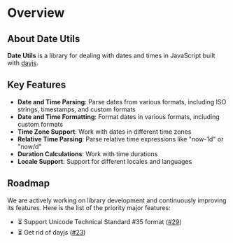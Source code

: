 # Overview

## About Date Utils

**Date Utils** is a library for dealing with dates and times in JavaScript built with [dayjs](https://day.js.org/).

## Key Features

- **Date and Time Parsing**: Parse dates from various formats, including ISO strings, timestamps, and custom formats
- **Date and Time Formatting**: Format dates in various formats, including custom formats
- **Time Zone Support**: Work with dates in different time zones
- **Relative Time Parsing**: Parse relative time expressions like "now-1d" or "now/d"
- **Duration Calculations**: Work with time durations
- **Locale Support**: Support for different locales and languages

## Roadmap

We are actively working on library development and continuously improving its features. Here is the list of the priority major features:

- ⏳ Support Unicode Technical Standard #35 format ([#29](https://github.com/gravity-ui/rfc/issues/29))
- ⏳ Get rid of dayjs ([#23](https://github.com/gravity-ui/rfc/issues/23))
